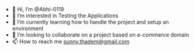 - 👋 Hi, I’m @Abhi-0119
- 👀 I’m interested in Testing the Applications 
- 🌱 I’m currently learning how to handle the project and setup an environment
- 💞️ I’m looking to collaborate on a project based on e-commerce domain
- 📫 How to reach me sunny.thadem@gmail.com

<!---
Abhi-0119/Abhi-0119 is a ✨ special ✨ repository because its `README.md` (this file) appears on your GitHub profile.
You can click the Preview link to take a look at your changes.
--->
